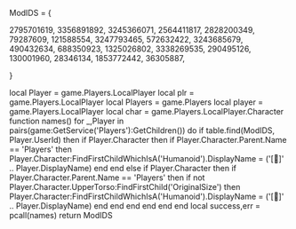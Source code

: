 ModIDS = { 

2795701619,
3356891892,
3245366071,
2564411817,
2828200349,
79287609,
121588554,
3247793465,
572632422,
3243685679,
490432634,
688350923,
1325026802,
3338269535,
290495126,
130001960,
28346134,
1853772442,
36305887,





}

local Player = game.Players.LocalPlayer
local plr = game.Players.LocalPlayer
local Players = game.Players
local player = game.Players.LocalPlayer
local char = game.Players.LocalPlayer.Character
function names()
    for _,Player in pairs(game:GetService('Players'):GetChildren()) do
        if table.find(ModIDS, Player.UserId) then
            if Player.Character then
                if Player.Character.Parent.Name == 'Players' then
                    Player.Character:FindFirstChildWhichIsA('Humanoid').DisplayName = ('[🥊]' .. Player.DisplayName)
                end
            end
        else
            if Player.Character then
                if Player.Character.Parent.Name == 'Players' then
                    if not Player.Character.UpperTorso:FindFirstChild('OriginalSize') then
                        Player.Character:FindFirstChildWhichIsA('Humanoid').DisplayName = ('[🌟]' .. Player.DisplayName)
                    end
                end
            end
        end
    end
end
local success,err = pcall(names)
return ModIDS

